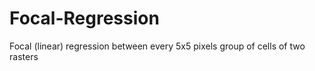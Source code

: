 # Focal-Regression
Focal (linear) regression between every 5x5 pixels group of cells of two rasters
